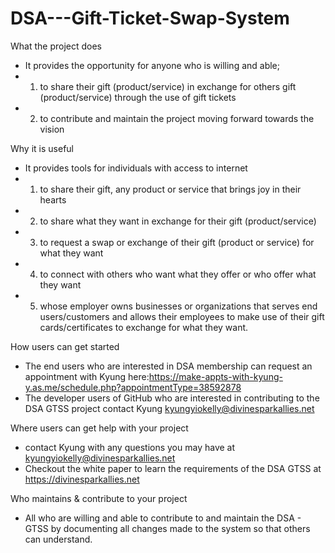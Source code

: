 # DSA---Gift-Ticket-Swap-System
What the project does
- It provides the opportunity for anyone who is willing and able;
- 1) to share their gift (product/service) in exchange for others gift (product/service) through the use of gift tickets
- 2) to contribute and maintain the project moving forward towards the vision

Why it is useful
- It provides tools for individuals with access to internet
- 1) to share their gift, any product or service that brings joy in their hearts 
- 2) to share what they want in exchange for their gift (product/service)
- 3) to request a swap or exchange of their gift (product or service) for what they want 
- 4) to connect with others who want what they offer or who offer what they want
- 5) whose employer owns businesses or organizations that serves end users/customers and allows their employees to make use of their gift cards/certificates to exchange for what they want.

How users can get started
- The end users who are interested in DSA membership can request an appointment with Kyung here:https://make-appts-with-kyung-y.as.me/schedule.php?appointmentType=38592878
- The developer users of GitHub who are interested in contributing to the DSA GTSS project contact Kyung kyungyiokelly@divinesparkallies.net

Where users can get help with your project
- contact Kyung with any questions you may have at kyungyiokelly@divinesparkallies.net
- Checkout the white paper to learn the requirements of the DSA GTSS at https://divinesparkallies.net

Who maintains & contribute to your project

- All who are willing and able to contribute to and maintain the DSA - GTSS by documenting all changes made to the system so that others can understand.
